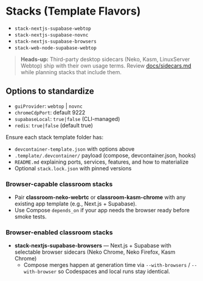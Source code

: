 # Stacks (Template Flavors)

- `stack-nextjs-supabase-webtop`
- `stack-nextjs-supabase-novnc`
- `stack-nextjs-supabase-browsers`
- `stack-web-node-supabase-webtop`

> **Heads-up:** Third-party desktop sidecars (Neko, Kasm, LinuxServer Webtop) ship with their own usage terms. Review [docs/sidecars.md](./sidecars.md) while planning stacks that include them.

## Options to standardize
- `guiProvider`: `webtop` | `novnc`
- `chromeCdpPort`: default 9222
- `supabaseLocal`: `true|false` (CLI-managed)
- `redis`: `true|false` (default true)

Ensure each stack template folder has:

- `devcontainer-template.json` with options above
- `.template/.devcontainer/` payload (compose, devcontainer.json, hooks)
- `README.md` explaining ports, services, features, and how to materialize
- Optional `stack.lock.json` with pinned versions

### Browser-capable classroom stacks
- Pair **classroom-neko-webrtc** or **classroom-kasm-chrome** with any existing app template (e.g., Next.js + Supabase).
- Use Compose `depends_on` if your app needs the browser ready before smoke tests.

### Browser-enabled classroom stacks

- **stack-nextjs-supabase-browsers** — Next.js + Supabase with selectable browser sidecars (Neko Chrome, Neko Firefox, Kasm Chrome)
  - Compose merges happen at generation time via `--with-browsers` / `--with-browser` so Codespaces and local runs stay identical.
